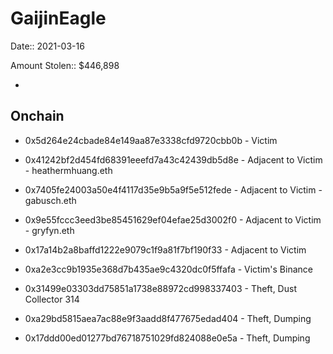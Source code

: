 # GaijinEagle

Date:: 2021-03-16

Amount Stolen:: $446,898


-

## Onchain


- 0x5d264e24cbade84e149aa87e3338cfd9720cbb0b - Victim

- 0x41242bf2d454fd68391eeefd7a43c42439db5d8e - Adjacent to Victim - heathermhuang.eth
- 0x7405fe24003a50e4f4117d35e9b5a9f5e512fede - Adjacent to Victim - gabusch.eth
- 0x9e55fccc3eed3be85451629ef04efae25d3002f0 - Adjacent to Victim - gryfyn.eth
- 0x17a14b2a8baffd1222e9079c1f9a81f7bf190f33 - Adjacent to Victim
- 0xa2e3cc9b1935e368d7b435ae9c4320dc0f5ffafa - Victim's Binance


- 0x31499e03303dd75851a1738e88972cd998337403 - Theft, Dust Collector 314
- 0xa29bd5815aea7ac88e9f3aadd8f477675edad404 - Theft, Dumping
- 0x17ddd00ed01277bd76718751029fd824088e0e5a - Theft, Dumping